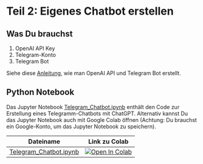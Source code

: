 # Teil 2: Eigenes Chatbot erstellen

## Was Du brauchst
1. OpenAI API Key
2. Telegram-Konto
3. Telegram Bot

Siehe diese [Anleitung](girls_day_2023\Teil2_Chatbot\Anleitung_Erstellung_OpenAI_API_und_TelegramBot.pdf), wie man OpenAI API und Telegram Bot erstellt.

## Python Notebook
Das Jupyter Notebook [Telegram_Chatbot.ipynb](D:\TECO\GirlsDay\girls_day_2023\Teil2_Chatbot\Telegram_Chatbot.ipynb) enthält den Code zur Erstellung eines Telegramm-Chatbots mit ChatGPT. Alternativ kannst Du das Jupyter Notebook auch mit Google Colab öffnen (Achtung: Du brauchst ein Google-Konto, um das Jupyter Notebook zu speichern).

| Dateiname | Link zu Colab |
|-----------|---------------|
|[Telegram_Chatbot.ipynb](D:\TECO\GirlsDay\girls_day_2023\Teil2_Chatbot\Telegram_Chatbot.ipynb) | <a target="_blank" href="https://colab.research.google.com/github/teco-kit/girls_day_2023/blob/main/Teil2_Chatbot/Telegram_Chatbot.ipynb"><img src="https://colab.research.google.com/assets/colab-badge.svg" alt="Open In Colab"/>|

